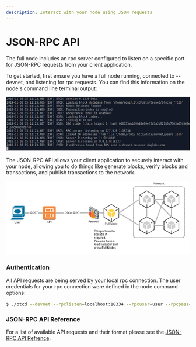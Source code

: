 ```yaml
---
description: Interact with your node using JSON requests
---
```


# JSON-RPC API

The full node includes an rpc server configured to listen on a specific port for JSON-RPC requests from your client application.

To get started, first ensure you have a full node running, connected to --devnet, and listening for rpc requests.  You can find this information on the node's command line terminal output:

![full-node Terminal output](../../.gitbook/assets/full-node-terminal-output.png)

The JSON-RPC API allows your client application to securely interact with your node, allowing you to do things like generate blocks, verify blocks and transactions, and publish transactions to the network.

![Kaspa JSON-RPC Architecture](../../.gitbook/assets/architecture-v1.png)

### Authentication

All API requests are being served by your local rpc connection. The user credentials for your rpc connection were defined in the node command options:

```bash
$ ./btcd --devnet --rpclisten=localhost:18334 --rpcuser=user --rpcpass=pass --notls --acceptanceindex --txind
```

### JSON-RPC API Reference

For a list of available API requests and their format please see the [JSON-RPC API Refrence](../../api-reference/rpc-api-ref/).









